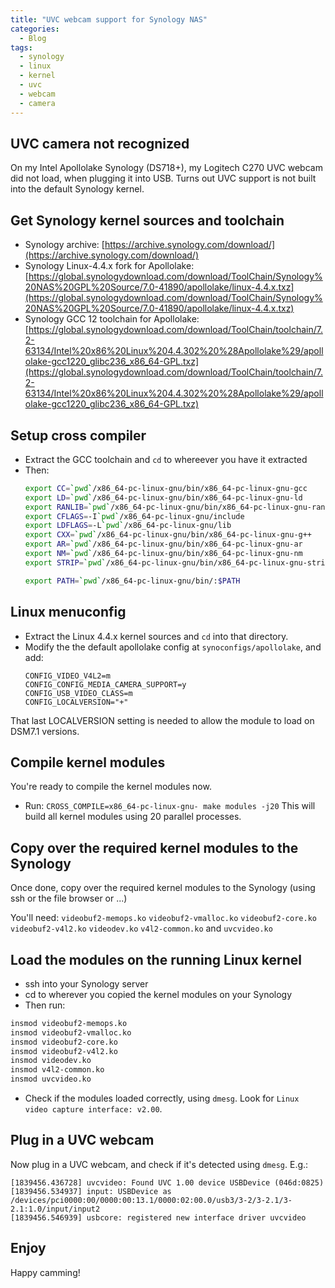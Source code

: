 ```yaml
---
title: "UVC webcam support for Synology NAS"
categories:
  - Blog
tags:
  - synology
  - linux
  - kernel
  - uvc
  - webcam
  - camera
---
```


## UVC camera not recognized

On my Intel Apollolake Synology (DS718+), my Logitech C270 UVC webcam did not load, when plugging it into USB.
Turns out UVC support is not built into the default Synology kernel.

## Get Synology kernel sources and toolchain
- Synology archive: [https://archive.synology.com/download/](https://archive.synology.com/download/)
- Synology Linux-4.4.x fork for Apollolake: [https://global.synologydownload.com/download/ToolChain/Synology%20NAS%20GPL%20Source/7.0-41890/apollolake/linux-4.4.x.txz](https://global.synologydownload.com/download/ToolChain/Synology%20NAS%20GPL%20Source/7.0-41890/apollolake/linux-4.4.x.txz)
- Synology GCC 12 toolchain for Apollolake: [https://global.synologydownload.com/download/ToolChain/toolchain/7.2-63134/Intel%20x86%20Linux%204.4.302%20%28Apollolake%29/apollolake-gcc1220_glibc236_x86_64-GPL.txz](https://global.synologydownload.com/download/ToolChain/toolchain/7.2-63134/Intel%20x86%20Linux%204.4.302%20%28Apollolake%29/apollolake-gcc1220_glibc236_x86_64-GPL.txz)

## Setup cross compiler

- Extract the GCC toolchain and `cd` to whereever you have it extracted
- Then:
  ```sh
  export CC=`pwd`/x86_64-pc-linux-gnu/bin/x86_64-pc-linux-gnu-gcc
  export LD=`pwd`/x86_64-pc-linux-gnu/bin/x86_64-pc-linux-gnu-ld
  export RANLIB=`pwd`/x86_64-pc-linux-gnu/bin/x86_64-pc-linux-gnu-ranlib
  export CFLAGS=-I`pwd`/x86_64-pc-linux-gnu/include
  export LDFLAGS=-L`pwd`/x86_64-pc-linux-gnu/lib
  export CXX=`pwd`/x86_64-pc-linux-gnu/bin/x86_64-pc-linux-gnu-g++
  export AR=`pwd`/x86_64-pc-linux-gnu/bin/x86_64-pc-linux-gnu-ar
  export NM=`pwd`/x86_64-pc-linux-gnu/bin/x86_64-pc-linux-gnu-nm
  export STRIP=`pwd`/x86_64-pc-linux-gnu/bin/x86_64-pc-linux-gnu-strip
  
  export PATH=`pwd`/x86_64-pc-linux-gnu/bin/:$PATH
  ```

## Linux menuconfig

- Extract the Linux 4.4.x kernel sources and `cd` into that directory.
- Modify the the default apollolake config at `synoconfigs/apollolake`, and add:
  ```Kconfig
  CONFIG_VIDEO_V4L2=m
  CONFIG_CONFIG_MEDIA_CAMERA_SUPPORT=y
  CONFIG_USB_VIDEO_CLASS=m
  CONFIG_LOCALVERSION="+"
  ```

That last LOCALVERSION setting is needed to allow the module to load on DSM7.1 versions.

## Compile kernel modules
You're ready to compile the kernel modules now.
- Run: `CROSS_COMPILE=x86_64-pc-linux-gnu- make modules -j20`
This will build all kernel modules using 20 parallel processes.

## Copy over the required kernel modules to the Synology

Once done, copy over the required kernel modules to the Synology (using ssh or the file browser or ...)

You'll need:
`videobuf2-memops.ko` `videobuf2-vmalloc.ko` `videobuf2-core.ko` `videobuf2-v4l2.ko` `videodev.ko` `v4l2-common.ko` and `uvcvideo.ko`

## Load the modules on the running Linux kernel

- ssh into your Synology server
- cd to wherever you copied the kernel modules on your Synology
- Then run:
```sh
insmod videobuf2-memops.ko
insmod videobuf2-vmalloc.ko
insmod videobuf2-core.ko
insmod videobuf2-v4l2.ko
insmod videodev.ko
insmod v4l2-common.ko
insmod uvcvideo.ko
```

- Check if the modules loaded correctly, using `dmesg`. Look for `Linux video capture interface: v2.00`.

## Plug in a UVC webcam
Now plug in a UVC webcam, and check if it's detected using `dmesg`. E.g.:
  ```
  [1839456.436728] uvcvideo: Found UVC 1.00 device USBDevice (046d:0825)
  [1839456.534937] input: USBDevice as /devices/pci0000:00/0000:00:13.1/0000:02:00.0/usb3/3-2/3-2.1/3-2.1:1.0/input/input2
  [1839456.546939] usbcore: registered new interface driver uvcvideo
  ```

## Enjoy

Happy camming!
